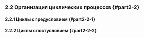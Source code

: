 ### 2.2 Организация циклических процессов {#part2-2}

#### 2.2.1 Циклы с предусловием {#part2-2-1}

#### 2.2.2 Циклы с постусловием {#part2-2-2}
